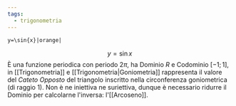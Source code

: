 ```yaml
---
tags:
  - trigonometria
---
```

```desmos-graph
y=\sin{x}|orange|
```
$$y=\sin{x}$$
È una funzione periodica con periodo $2\pi$, ha Dominio $R$ e Codominio $[-1;1]$, in [[Trigonometria]] e [[Trigonometria|Goniometria]] rappresenta il valore del *Cateto Opposto* del triangolo inscritto nella circonferenza goniometrica (di raggio 1).
Non è ne iniettiva ne suriettiva, dunque è necessario ridurre il Dominio per calcolarne l'inversa: l'[[Arcoseno]].